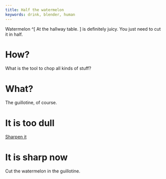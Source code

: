 ```yaml
---
title: Half the watermelon
keywords: drink, blender, human
---
```


Watermelon ^[ At the hallway table. ] is definitely juicy. You just need to cut it in half.

# How?
What is the tool to chop all kinds of stuff?

# What?
The guillotine, of course.

# It is too dull
[Sharpen it](067-sharp.md)

# It is sharp now
Cut the watermelon in the guillotine.
